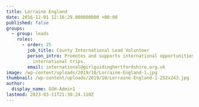 ```yaml
---
title: Lorraine England
date: 2016-12-01 12:16:29.000000000 +00:00
published: false
groups:
  - group: leads
    roles:
      - order: 25
        job_title: County International Lead Volunteer
        person_intro: Promotes and supports international opportunities, and organises
          international trips.
        email: international@girlguidinghertfordshire.org.uk
image: /wp-content/uploads/2019/10/Lorraine-England-1.jpg
thumbnail: /wp-content/uploads/2019/10/Lorraine-England-1-252x243.jpg
author:
  display_name: GGH-Admin1
lastmod: 2023-03-11T21:30:24.110Z
---
```

